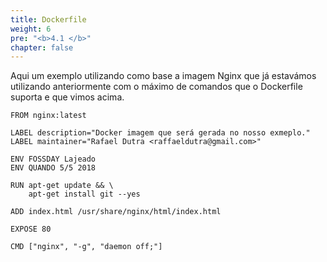```yaml
---
title: Dockerfile
weight: 6
pre: "<b>4.1 </b>"
chapter: false
---
```


Aqui um exemplo utilizando como base a imagem Nginx que já estavámos utilizando anteriormente com o máximo de comandos que o Dockerfile suporta e que vimos acima.

```
FROM nginx:latest

LABEL description="Docker imagem que será gerada no nosso exmeplo."
LABEL maintainer="Rafael Dutra <raffaeldutra@gmail.com>"

ENV FOSSDAY Lajeado
ENV QUANDO 5/5 2018

RUN apt-get update && \
    apt-get install git --yes

ADD index.html /usr/share/nginx/html/index.html

EXPOSE 80

CMD ["nginx", "-g", "daemon off;"]
```
